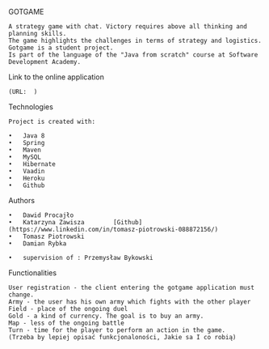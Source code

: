 GOTGAME

    A strategy game with chat. Victory requires above all thinking and planning skills. 
    The game highlights the challenges in terms of strategy and logistics. Gotgame is a student project. 
    Is part of the language of the "Java from scratch" course at Software Development Academy.

Link to the online application

    (URL:  )

Technologies

    Project is created with:
    
    •	Java 8
    •	Spring
    •	Maven
    •	MySQL
    •	Hibernate
    •	Vaadin
    •	Heroku
    •	Github

Authors

    •	Dawid Procajło             
    •	Katarzyna Zawisza        [Github](https://www.linkedin.com/in/tomasz-piotrowski-088872156/)    
    •	Tomasz Piotrowski         
    •	Damian Rybka         

    •	supervision of : Przemysław Bykowski         

Functionalities

    User registration - the client entering the gotgame application must change.
    Army - the user has his own army which fights with the other player
    Field - place of the ongoing duel
    Gold - a kind of currency. The goal is to buy an army.
    Map - less of the ongoing battle
    Turn - time for the player to perform an action in the game.
    (Trzeba by lepiej opisać funkcjonaloności, Jakie sa I co robią)



